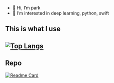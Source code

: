 - 👋 Hi, I’m park
- 👀 I’m interested in deep learning, python, swift  
## This is what I use
[![Top Langs](https://github-readme-stats.vercel.app/api/top-langs/?username=zgustn97&layout=compact&hide=jupyter%20notebook)](https://github.com/anuraghazra/github-readme-stats)
---
## Repo
[![Readme Card](https://github-readme-stats.vercel.app/api/pin/?username=zgustn97&repo=upgradetodobin&show_owner=zgustn97)](https://github.com/anuraghazra/github-readme-stats)


<!---
zgustn97/zgustn97 is a ✨ special ✨ repository because its `README.md` (this file) appears on your GitHub profile.
You can click the Preview link to take a look at your changes.
--->
